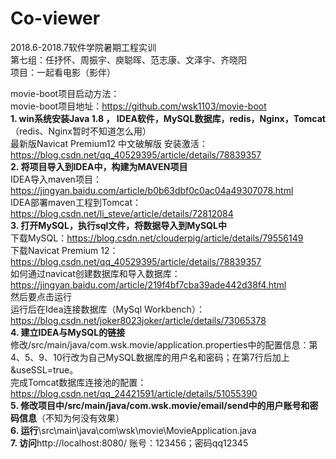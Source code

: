 # Co-viewer

2018.6-2018.7软件学院暑期工程实训  
第七组：任抒怀、周振宇、庾聪晖、范志康、文泽宇、齐晓阳  
项目：一起看电影（影伴）  
  
movie-boot项目启动方法：  
movie-boot项目地址：https://github.com/wsk1103/movie-boot    
**1. win系统安装Java 1.8 ， IDEA软件，MySQL数据库，redis，Nginx，Tomcat**（redis、Nginx暂时不知道怎么用）  
最新版Navicat Premium12 中文破解版 安装激活：https://blog.csdn.net/qq_40529395/article/details/78839357  
**2. 将项目导入到IDEA中，构建为MAVEN项目**  
IDEA导入maven项目：https://jingyan.baidu.com/article/b0b63dbf0c0ac04a49307078.html  
IDEA部署maven工程到Tomcat：https://blog.csdn.net/li_steve/article/details/72812084    
**3. 打开MySQL，执行sql文件，将数据导入到MySQL中**  
下载MySQL：https://blog.csdn.net/clouderpig/article/details/79556149  
下载Navicat Premium 12：https://blog.csdn.net/qq_40529395/article/details/78839357  
如何通过navicat创建数据库和导入数据库：https://jingyan.baidu.com/article/219f4bf7cba39ade442d38f4.html  
然后要点击运行  
运行后在Idea连接数据库（MySql Workbench）：https://blog.csdn.net/joker8023joker/article/details/73065378  
**4. 建立IDEA与MySQL的链接**  
修改/src/main/java/com.wsk.movie/application.properties中的配置信息：第4、5、9、10行改为自己MySQL数据库的用户名和密码；在第7行后加上&useSSL=true。  
完成Tomcat数据库连接池的配置：https://blog.csdn.net/qq_24421591/article/details/51055390  
**5. 修改项目中/src/main/java/com.wsk.movie/email/send中的用户账号和密码信息**（不知为何没有效果）  
**6. 运行**\src\main\java\com\wsk\movie\MovieApplication.java  
**7. 访问**http://localhost:8080/ 账号：123456；密码qq12345
